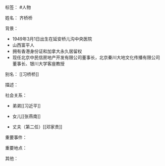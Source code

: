 标签： #人物

姓名：
齐桥桥

背景：
- 1949年3月1日出生在延安桥儿沟中央医院
- 山西富平人
- 拥有香港身份证和加拿大永久居留权
- 现任北京中民信房地产开发有限公司董事长，北京秦川大地文化传播有限公司董事长、银川大学客座教授

别名：
[[习桥桥]]

描述：

社会关系：
- 弟弟[[习近平]]
- 女儿[[张燕南]]

- 丈夫（第二任）[[邓家贵]]

重要事件：

重要地点：

其他：
